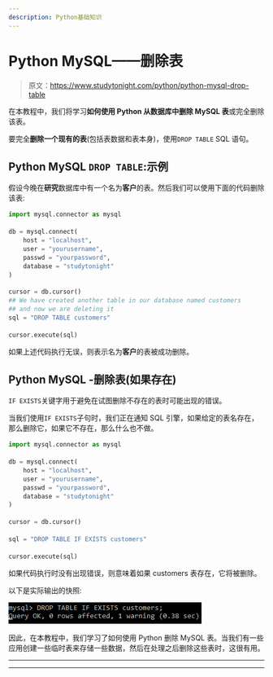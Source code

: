 ```yaml
---
description: Python基础知识
---
```


# Python MySQL——删除表

> 原文：<https://www.studytonight.com/python/python-mysql-drop-table>

在本教程中，我们将学习**如何使用 Python 从数据库中删除 MySQL 表**或完全删除该表。

要完全**删除一个现有的表**(包括表数据和表本身)，使用`DROP TABLE` SQL 语句。

## Python MySQL `DROP TABLE`:示例

假设今晚在**研究**数据库中有一个名为**客户**的表。然后我们可以使用下面的代码删除该表:

```py
import mysql.connector as mysql

db = mysql.connect(
    host = "localhost",
    user = "yourusername",
    passwd = "yourpassword",
    database = "studytonight"
)

cursor = db.cursor()
## We have created another table in our database named customers  
## and now we are deleting it
sql = "DROP TABLE customers"

cursor.execute(sql)
```

如果上述代码执行无误，则表示名为**客户**的表被成功删除。

## Python MySQL -删除表(如果存在)

`IF EXISTS`关键字用于避免在试图删除不存在的表时可能出现的错误。

当我们使用`IF EXISTS`子句时，我们正在通知 SQL 引擎，如果给定的表名存在，那么删除它，如果它不存在，那么什么也不做。

```py
import mysql.connector as mysql

db = mysql.connect(
    host = "localhost",
    user = "yourusername",
    passwd = "yourpassword",
    database = "studytonight"
)

cursor = db.cursor()

sql = "DROP TABLE IF EXISTS customers"

cursor.execute(sql)
```

如果代码执行时没有出现错误，则意味着如果 customers 表存在，它将被删除。

以下是实际输出的快照:

![python mysql drop table output](img/86f4d9dd32871520d054d66248b27fb4.png)

因此，在本教程中，我们学习了如何使用 Python 删除 MySQL 表。当我们有一些应用创建一些临时表来存储一些数据，然后在处理之后删除这些表时，这很有用。

* * *

* * *